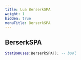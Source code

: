 ```yaml
---
title: Lua BerserkSPA
weight: 1
hidden: true
menuTitle: BerserkSPA
---
```

## BerserkSPA
```lua
StatBonuses:BerserkSPA(); -- bool
```